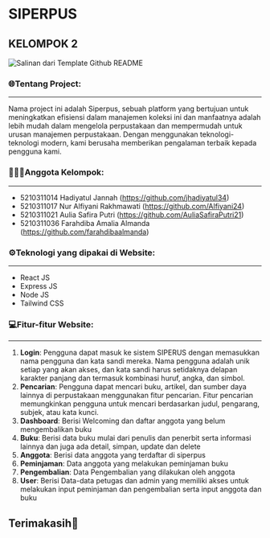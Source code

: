 # SIPERPUS
## KELOMPOK 2

![Salinan dari Template Github README](https://github.com/jhadiyatul34/PROJEK-AKHIR-WSII-KELOMPOK2/assets/120487265/2cb9a1eb-0eb8-483d-88ae-636c448772ae)

### 🌐Tentang Project:
----------------
Nama project ini adalah Siperpus, sebuah platform yang bertujuan untuk meningkatkan efisiensi dalam manajemen koleksi ini dan manfaatnya adalah lebih mudah dalam mengelola perpustakaan dan mempermudah untuk urusan manajemen perpustakaan. Dengan menggunakan teknologi-teknologi modern, kami berusaha memberikan pengalaman terbaik kepada pengguna kami.

### 👨🏻‍💻Anggota Kelompok:
----------------
- 5210311014 Hadiyatul Jannah (https://github.com/jhadiyatul34)
- 5210311017 Nur Alfiyani Rakhmawati (https://github.com/Alfiyani24)
- 5210311021 Aulia Safira Putri (https://github.com/AuliaSafiraPutri21)
- 5210311036 Farahdiba Amalia Almanda (https://github.com/farahdibaalmanda)

### ⚙️Teknologi yang dipakai di Website:
----------------
- React JS
- Express JS
- Node JS
- Tailwind CSS

### 💻Fitur-fitur Website:
----------------
1. **Login**: Pengguna dapat masuk ke sistem SIPERUS dengan memasukkan nama pengguna dan kata sandi mereka. Nama pengguna adalah unik setiap yang akan akses, dan kata sandi harus setidaknya delapan karakter panjang dan termasuk kombinasi huruf, angka, dan simbol.
2. **Pencarian**: Pengguna dapat mencari buku, artikel, dan sumber daya lainnya di perpustakaan menggunakan fitur pencarian. Fitur pencarian memungkinkan pengguna untuk mencari berdasarkan judul, pengarang, subjek, atau kata kunci.
3. **Dashboard**: Berisi Welcoming dan daftar anggota yang belum mengembalikan buku
4. **Buku**: Berisi data buku mulai dari penulis dan penerbit serta informasi lainnya dan juga ada detail, simpan, update dan delete
5. **Anggota**: Berisi data anggota yang terdaftar di siperpus
6. **Peminjaman**: Data anggota yang melakukan peminjaman buku
7. **Pengembalian**: Data Pengembalian yang dilakukan oleh anggota
8. **User**: Berisi Data-data petugas dan admin yang memiliki akses untuk melakukan input peminjaman dan pengembalian serta input anggota dan buku

Terimakasih👋
-----------


